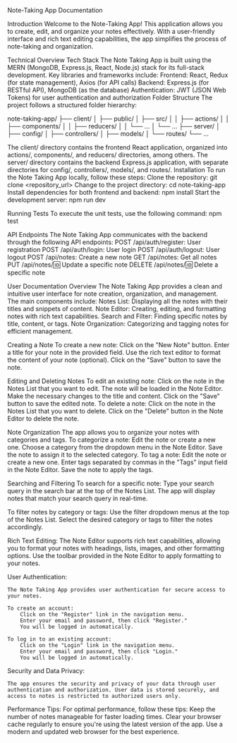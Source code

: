 Note-Taking App Documentation

                                                                                                

Introduction
Welcome to the Note-Taking App! 
This application allows you to create, edit, and organize your notes effectively. With a user-friendly interface and rich text editing capabilities, the app simplifies the process of note-taking and organization.

Technical Overview
Tech Stack
The Note Taking App is built using the MERN (MongoDB, Express.js, React, Node.js) stack for its full-stack development. Key libraries and frameworks include:
Frontend: React, Redux (for state management), Axios (for API calls)
Backend: Express.js (for RESTful API), MongoDB (as the database)
Authentication: JWT (JSON Web Tokens) for user authentication and authorization
Folder Structure
The project follows a structured folder hierarchy:

note-taking-app/
  ├── client/
  │   ├── public/
  │   ├── src/
  │   │   ├── actions/
  │   │   ├── components/
  │   │   ├── reducers/
  │   │   └── ...
  │   └── ...
  ├── server/
  │   ├── config/
  │   ├── controllers/
  │   ├── models/
  │   └── routes/
  └── ...

The client/ directory contains the frontend React application, organized into actions/, components/, and reducers/ directories, among others.
The server/ directory contains the backend Express.js application, with separate directories for config/, controllers/, models/, and routes/.
Installation
To run the Note Taking App locally, follow these steps:
Clone the repository: git clone <repository_url>
Change to the project directory: cd note-taking-app
Install dependencies for both frontend and backend: npm install
Start the development server: npm run dev


Running Tests
To execute the unit tests, use the following command: npm test

API Endpoints
The Note Taking App communicates with the backend through the following API endpoints:
POST /api/auth/register: User registration
POST /api/auth/login: User login
POST /api/auth/logout: User logout
POST /api/notes: Create a new note
GET /api/notes: Get all notes
PUT /api/notes/:id: Update a specific note
DELETE /api/notes/:id: Delete a specific note


User Documentation
Overview
The Note Taking App provides a clean and intuitive user interface for note creation, organization, and management. The main components include:
Notes List: Displaying all the notes with their titles and snippets of content.
Note Editor: Creating, editing, and formatting notes with rich text capabilities.
Search and Filter: Finding specific notes by title, content, or tags.
Note Organization: Categorizing and tagging notes for efficient management.


Creating a Note
To create a new note:
    Click on the "New Note" button.
    Enter a title for your note in the provided field.
    Use the rich text editor to format the content of your note (optional).
    Click on the "Save" button to save the note.

Editing and Deleting Notes
To edit an existing note:
    Click on the note in the Notes List that you want to edit.
    The note will be loaded in the Note Editor.
    Make the necessary changes to the title and content.
    Click on the "Save" button to save the edited note.
To delete a note:
    Click on the note in the Notes List that you want to delete.
    Click on the "Delete" button in the Note Editor to delete the note.

Note Organization
The app allows you to organize your notes with categories and tags. 
To categorize a note:
    Edit the note or create a new one.
    Choose a category from the dropdown menu in the Note Editor.
    Save the note to assign it to the selected category.
To tag a note:
    Edit the note or create a new one.
    Enter tags separated by commas in the "Tags" input field in the Note Editor.
    Save the note to apply the tags.

Searching and Filtering
To search for a specific note:
    Type your search query in the search bar at the top of the Notes List.
    The app will display notes that match your search query in real-time.

To filter notes by category or tags:
    Use the filter dropdown menus at the top of the Notes List.
    Select the desired category or tags to filter the notes accordingly.


Rich Text Editing:
    The Note Editor supports rich text capabilities, allowing you to format your notes with headings, lists, images, and other formatting options. Use the toolbar provided in the Note Editor to apply formatting to your notes.

User Authentication:

    The Note Taking App provides user authentication for secure access to your notes. 

    To create an account:
        Click on the "Register" link in the navigation menu.
        Enter your email and password, then click "Register."
        You will be logged in automatically.

    To log in to an existing account:
        Click on the "Login" link in the navigation menu.
        Enter your email and password, then click "Login."
        You will be logged in automatically.

Security and Data Privacy:

    The app ensures the security and privacy of your data through user authentication and authorization. User data is stored securely, and access to notes is restricted to authorized users only.
Performance Tips:
    For optimal performance, follow these tips:
    Keep the number of notes manageable for faster loading times.
    Clear your browser cache regularly to ensure you're using the latest version of the app.
    Use a modern and updated web browser for the best experience.



